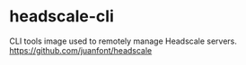 # headscale-cli
CLI tools image used to remotely manage Headscale servers. https://github.com/juanfont/headscale
